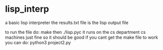 # lisp_interp
a basic lisp interpreter
the results.txt file is the lisp output file 


to run the file do: make then ./lisp.pyc
it runs on the cs department cs machines just fine so it should be good
if you cant get the make file to work you can do: python3 project2.py
